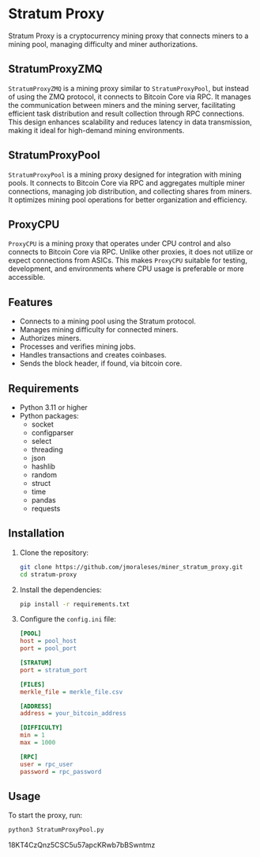# Stratum Proxy

Stratum Proxy is a cryptocurrency mining proxy that connects miners to a mining pool, managing difficulty and miner authorizations.

## StratumProxyZMQ
`StratumProxyZMQ` is a mining proxy similar to `StratumProxyPool`, but instead of using the ZMQ protocol, it connects to Bitcoin Core via RPC. It manages the communication between miners and the mining server, facilitating efficient task distribution and result collection through RPC connections. This design enhances scalability and reduces latency in data transmission, making it ideal for high-demand mining environments.

## StratumProxyPool
`StratumProxyPool` is a mining proxy designed for integration with mining pools. It connects to Bitcoin Core via RPC and aggregates multiple miner connections, managing job distribution, and collecting shares from miners. It optimizes mining pool operations for better organization and efficiency.

## ProxyCPU
`ProxyCPU` is a mining proxy that operates under CPU control and also connects to Bitcoin Core via RPC. Unlike other proxies, it does not utilize or expect connections from ASICs. This makes `ProxyCPU` suitable for testing, development, and environments where CPU usage is preferable or more accessible.


## Features

- Connects to a mining pool using the Stratum protocol.
- Manages mining difficulty for connected miners.
- Authorizes miners.
- Processes and verifies mining jobs.
- Handles transactions and creates coinbases.
- Sends the block header, if found, via bitcoin core.

## Requirements

- Python 3.11 or higher
- Python packages:
  - socket
  - configparser
  - select
  - threading
  - json
  - hashlib
  - random
  - struct
  - time
  - pandas
  - requests

## Installation

1. Clone the repository:
    ```sh
    git clone https://github.com/jmoraleses/miner_stratum_proxy.git
    cd stratum-proxy
    ```

2. Install the dependencies:
    ```sh
    pip install -r requirements.txt
    ```

3. Configure the `config.ini` file:
    ```ini
    [POOL]
    host = pool_host
    port = pool_port

    [STRATUM]
    port = stratum_port

    [FILES]
    merkle_file = merkle_file.csv

    [ADDRESS]
    address = your_bitcoin_address

    [DIFFICULTY]
    min = 1
    max = 1000

    [RPC]
    user = rpc_user
    password = rpc_password
    ```

## Usage

To start the proxy, run:
```sh
python3 StratumProxyPool.py
```


18KT4CzQnz5CSC5u57apcKRwb7bBSwntmz
